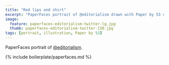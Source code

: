 ```yaml
---
title: "Red lips and shirt"
excerpt: "PaperFaces portrait of @editorialism drawn with Paper by 53 on an iPad."
image: 
  feature: paperfaces-editorialism-twitter-lg.jpg
  thumb: paperfaces-editorialism-twitter-150.jpg
tags: [portrait, illustration, Paper by 53]
---
```


PaperFaces portrait of [@editorialism](http://twitter.com/editorialism).

{% include boilerplate/paperfaces.md %}